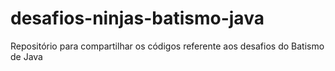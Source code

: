 # desafios-ninjas-batismo-java
Repositório para compartilhar os códigos referente aos desafios do Batismo de Java
